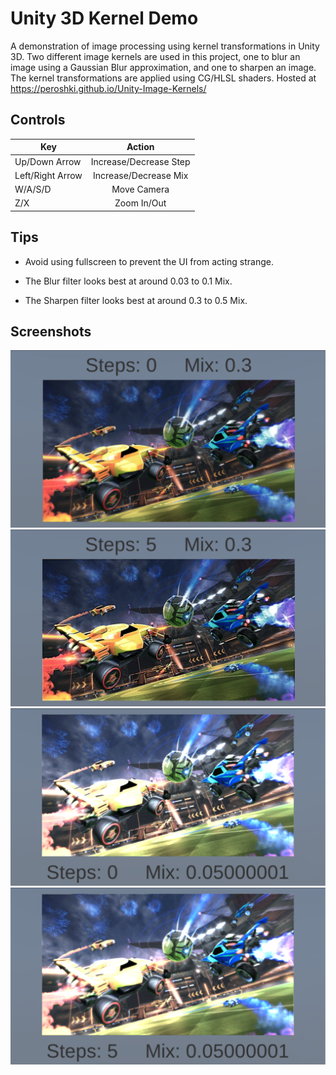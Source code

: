 # Unity 3D Kernel Demo

A demonstration of image processing using kernel transformations in Unity 3D. Two different image kernels are used in this project, one to blur an image using a Gaussian Blur approximation, and one to sharpen an image. The kernel transformations are applied using CG/HLSL shaders. Hosted at https://peroshki.github.io/Unity-Image-Kernels/

## Controls
| Key        | Action           |
| ------------- |:-------------:|
| Up/Down Arrow      | Increase/Decrease Step |
| Left/Right Arrow      | Increase/Decrease Mix      |
| W/A/S/D | Move Camera     |
| Z/X      | Zoom In/Out |

## Tips
* Avoid using fullscreen to prevent the UI from acting strange.

* The Blur filter looks best at around 0.03 to 0.1 Mix.

* The Sharpen filter looks best at around 0.3 to 0.5 Mix.

## Screenshots
![Sharp 0](Screenshots/Sharp0.png)
![Sharp 5](Screenshots/Sharp5.png)
![Blur 0](Screenshots/Blur0.png)
![Blur 5](Screenshots/Blur5.png)
